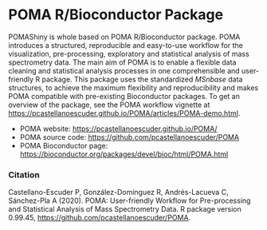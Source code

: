
# POMA R/Bioconductor Package

POMAShiny is whole based on POMA R/Bioconductor package. POMA introduces a structured, reproducible and easy-to-use workflow for the visualization, pre-processing, exploratory and statistical analysis of mass spectrometry data. The main aim of POMA is to enable a flexible data cleaning and statistical analysis processes in one comprehensible and user-friendly R package. This package uses the standardized _MSnbase_ data structures, to achieve the maximum flexibility and reproducibility and makes POMA compatible with pre-existing Bioconductor packages. To get an overview of the package, see the POMA workflow vignette at https://pcastellanoescuder.github.io/POMA/articles/POMA-demo.html.

  - POMA website: https://pcastellanoescuder.github.io/POMA/
  - POMA source code: https://github.com/pcastellanoescuder/POMA
  - POMA Bioconductor page: https://bioconductor.org/packages/devel/bioc/html/POMA.html

### Citation

Castellano-Escuder P, González-Domínguez R, Andrés-Lacueva C, Sánchez-Pla A (2020). POMA: User-friendly Workflow for Pre-processing and Statistical Analysis of Mass Spectrometry Data. R package version 0.99.45, https://github.com/pcastellanoescuder/POMA.